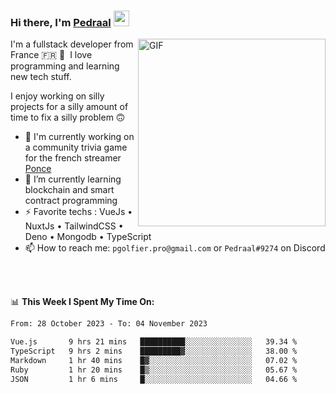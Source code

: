 ### Hi there, I'm <a href="https://pedraal.dev" target="_blank">Pedraal</a> <img src="https://media.giphy.com/media/hvRJCLFzcasrR4ia7z/giphy.gif" width="25px">
<img align="right" alt="GIF" src="https://pedraal.dev/avatar.png" width="300" height="300" />

I'm a fullstack developer from France 🇫🇷 🥖 &nbsp;I love programming and learning new
tech stuff.

I enjoy working on silly projects for a silly amount of time to fix a silly problem 🙃

- 🔭  I'm currently working on a community trivia game for the french streamer <a href="https://twitch.tv/ponce" target="_blank">Ponce</a>
- 🌱 I’m currently learning blockchain and smart contract programming
- ⚡ Favorite techs : VueJs &bull; NuxtJs &bull; TailwindCSS &bull; Deno &bull; Mongodb &bull; TypeScript
- 📫 How to reach me: `pgolfier.pro@gmail.com` or `Pedraal#9274` on Discord

<br>
<br>

📊 **This Week I Spent My Time On:**
<!--START_SECTION:waka-->

```txt
From: 28 October 2023 - To: 04 November 2023

Vue.js       9 hrs 21 mins   ██████████░░░░░░░░░░░░░░░   39.34 %
TypeScript   9 hrs 2 mins    █████████▓░░░░░░░░░░░░░░░   38.00 %
Markdown     1 hr 40 mins    █▓░░░░░░░░░░░░░░░░░░░░░░░   07.02 %
Ruby         1 hr 20 mins    █▒░░░░░░░░░░░░░░░░░░░░░░░   05.67 %
JSON         1 hr 6 mins     █░░░░░░░░░░░░░░░░░░░░░░░░   04.66 %
```

<!--END_SECTION:waka-->
